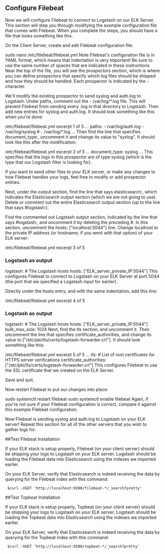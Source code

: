 ## Configure Filebeat

Now we will configure Filebeat to connect to Logstash on our ELK Server. This section will step you through modifying the example configuration file that comes with Filebeat. When you complete the steps, you should have a file that looks something like this.

On the Client Server, create and edit Filebeat configuration file:

sudo nano /etc/filebeat/filebeat.yml
Note
Filebeat's configuration file is in YAML format, which means that indentation is very important! Be sure to use the same number of spaces that are indicated in these instructions.
Near the top of the file, you will see the prospectors section, which is where you can define prospectors that specify which log files should be shipped and how they should be handled. Each prospector is indicated by the - character.

We'll modify the existing prospector to send syslog and auth.log to Logstash. Under paths, comment out the - /var/log/*.log file. This will prevent Filebeat from sending every .log in that directory to Logstash. Then add new entries for syslog and auth.log. It should look something like this when you're done:

/etc/filebeat/filebeat.yml excerpt 1 of 5
...
      paths:
        - /var/log/auth.log
        - /var/log/syslog
       # - /var/log/*.log
...
Then find the line that specifies document_type:, uncomment it and change its value to "syslog". It should look like this after the modification:

/etc/filebeat/filebeat.yml excerpt 2 of 5
...
      document_type: syslog
...
This specifies that the logs in this prospector are of type syslog (which is the type that our Logstash filter is looking for).

If you want to send other files to your ELK server, or make any changes to how Filebeat handles your logs, feel free to modify or add prospector entries.

Next, under the output section, find the line that says elasticsearch:, which indicates the Elasticsearch output section (which we are not going to use). Delete or comment out the entire Elasticsearch output section (up to the line that says #logstash:).

Find the commented out Logstash output section, indicated by the line that says #logstash:, and uncomment it by deleting the preceding #. In this section, uncomment the hosts: ["localhost:5044"] line. Change localhost to the private IP address (or hostname, if you went with that option) of your ELK server:

/etc/filebeat/filebeat.yml excerpt 3 of 5
  ### Logstash as output
  logstash:
    # The Logstash hosts
    hosts: ["ELK_server_private_IP:5044"]
This configures Filebeat to connect to Logstash on your ELK Server at port 5044 (the port that we specified a Logstash input for earlier).

Directly under the hosts entry, and with the same indentation, add this line:

/etc/filebeat/filebeat.yml excerpt 4 of 5
  ### Logstash as output
  logstash:
    # The Logstash hosts
    hosts: ["ELK_server_private_IP:5044"]
    bulk_max_size: 1024
Next, find the tls section, and uncomment it. Then uncomment the line that specifies certificate_authorities, and change its value to ["/etc/pki/tls/certs/logstash-forwarder.crt"]. It should look something like this:

/etc/filebeat/filebeat.yml excerpt 5 of 5
...
    tls:
      # List of root certificates for HTTPS server verifications
      certificate_authorities: ["/etc/pki/tls/certs/logstash-forwarder.crt"]
This configures Filebeat to use the SSL certificate that we created on the ELK Server.

Save and quit.

Now restart Filebeat to put our changes into place:

sudo systemctl restart filebeat
sudo systemctl enable filebeat
Again, if you're not sure if your Filebeat configuration is correct, compare it against this example Filebeat configuration.

Now Filebeat is sending syslog and auth.log to Logstash on your ELK server! Repeat this section for all of the other servers that you wish to gather logs for.


##Test Filebeat Installation

If your ELK stack is setup properly, Filebeat (on your client server) should be shipping your logs to Logstash on your ELK server. Logstash should be loading the Filebeat data into Elasticsearch using the indexes we imported earlier.

On your ELK Server, verify that Elasticsearch is indeed receiving the data by querying for the Filebeat index with this command:

```
 $curl -XGET 'http://localhost:9200/filebeat-*/_search?pretty'
```

##Test Topbeat Installation

If your ELK stack is setup properly, Topbeat (on your client server) should be shipping your logs to Logstash on your ELK server. Logstash should be loading the Topbeat data into Elasticsearch using the indexes we imported earlier.

On your ELK Server, verify that Elasticsearch is indeed receiving the data by querying for the Topbeat index with this command:

```
 $curl -XGET 'http://localhost:9200/topbeat-*/_search?pretty'
```
